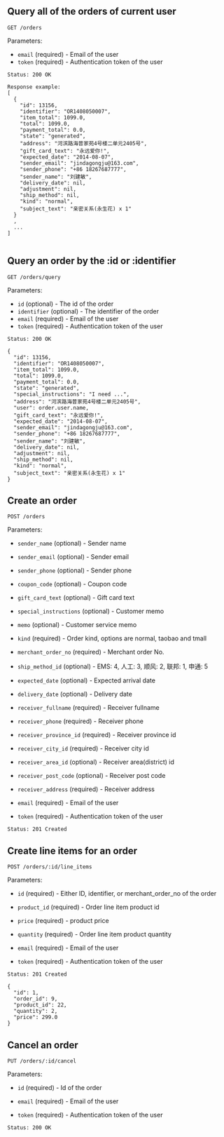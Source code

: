 ## Query all of the orders of current user

```
GET /orders
```

Parameters:

+ `email` (required)                   - Email of the user
+ `token` (required)                   - Authentication token of the user

```
Status: 200 OK

Response example:
[
  {
    "id": 13156, 
    "identifier": "OR1408050007", 
    "item_total": 1099.0,
    "total": 1099.0,
    "payment_total": 0.0, 
    "state": "generated", 
    "address": "河滨路海普家苑4号楼二单元2405号", 
    "gift_card_text": "永远爱你!", 
    "expected_date": "2014-08-07", 
    "sender_email": "jindagongju@163.com", 
    "sender_phone": "+86 18267687777", 
    "sender_name": "刘建敏", 
    "delivery_date": nil, 
    "adjustment": nil,
    "ship_method": nil, 
    "kind": "normal", 
    "subject_text": "亲密关系(永生花) x 1"
  }
  ,
  ...
]
 
```

## Query an order by the :id or :identifier

```
GET /orders/query
```

Parameters:

+ `id` (optional)                     - The id of the order 
+ `identifier` (optional)             - The identifier of the order 
+ `email` (required)                  - Email of the user
+ `token` (required)                  - Authentication token of the user

```
Status: 200 OK

{
  "id": 13156, 
  "identifier": "OR1408050007", 
  "item_total": 1099.0,
  "total": 1099.0,
  "payment_total": 0.0, 
  "state": "generated", 
  "special_instructions": "I need ...", 
  "address": "河滨路海普家苑4号楼二单元2405号", 
  "user": order.user.name, 
  "gift_card_text": "永远爱你!", 
  "expected_date": "2014-08-07", 
  "sender_email": "jindagongju@163.com", 
  "sender_phone": "+86 18267687777", 
  "sender_name": "刘建敏", 
  "delivery_date": nil, 
  "adjustment": nil,
  "ship_method": nil, 
  "kind": "normal", 
  "subject_text": "亲密关系(永生花) x 1"
}
```

## Create an order

```
POST /orders
```

Parameters:

+ `sender_name` (optional)            - Sender name
+ `sender_email` (optional)           - Sender email
+ `sender_phone` (optional)           - Sender phone
+ `coupon_code` (optional)            - Coupon code
+ `gift_card_text` (optional)         - Gift card text
+ `special_instructions` (optional)   - Customer memo
+ `memo` (optional)                   - Customer service memo
+ `kind` (required)                   - Order kind, options are normal, taobao and tmall
+ `merchant_order_no` (required)      - Merchant order No.
+ `ship_method_id` (optional)         - EMS: 4, 人工: 3, 顺风: 2, 联邦: 1, 申通: 5
+ `expected_date` (optional)          - Expected arrival date
+ `delivery_date` (optional)          - Delivery date
+ `receiver_fullname` (required)      - Receiver fullname
+ `receiver_phone` (required)         - Receiver phone
+ `receiver_province_id` (required)   - Receiver province id
+ `receiver_city_id` (required)       - Receiver city id
+ `receiver_area_id` (optional)       - Receiver area(district) id
+ `receiver_post_code` (optional)     - Receiver post code
+ `receiver_address` (required)       - Receiver address

+ `email` (required)                  - Email of the user
+ `token` (required)                  - Authentication token of the user

```
Status: 201 Created
```

## Create line items for an order

```
POST /orders/:id/line_items
```

Parameters:

+ `id` (required)                     - Either ID, identifier, or merchant_order_no of the order
+ `product_id` (required)             - Order line item product id
+ `price` (required)                  - product price
+ `quantity` (required)               - Order line item product quantity

+ `email` (required)                  - Email of the user
+ `token` (required)                  - Authentication token of the user
```
Status: 201 Created

{
  "id": 1,
  "order_id": 9,
  "product_id": 22,
  "quantity": 2,
  "price": 299.0
}
```

## Cancel an order

```
PUT /orders/:id/cancel
```

Parameters:

+ `id` (required)                     - Id of the order

+ `email` (required)                  - Email of the user
+ `token` (required)                  - Authentication token of the user

```
Status: 200 OK
```
